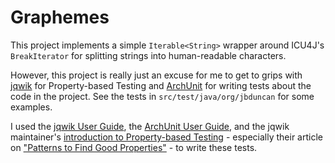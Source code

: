# Graphemes

This project implements a simple `Iterable<String>` wrapper around ICU4J's
`BreakIterator` for splitting strings into human-readable characters.

However, this project is really just an excuse for me to get to grips with
[jqwik](https://jqwik.net/) for Property-based Testing and
[ArchUnit](https://github.com/TNG/ArchUnit) for writing tests about the code in
the project. See the tests in `src/test/java/org/jbduncan` for some examples.

I used the [jqwik User Guide](https://jqwik.net/docs/current/user-guide.html),
the
[ArchUnit User Guide](https://www.archunit.org/userguide/html/000_Index.html),
and the jqwik maintainer's
[introduction to Property-based Testing](https://blog.johanneslink.net/2018/03/24/property-based-testing-in-java-introduction/) -
especially their article on
["Patterns to Find Good Properties"](https://blog.johanneslink.net/2018/07/16/patterns-to-find-properties/) -
to write these tests.

